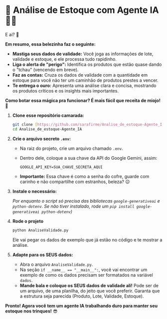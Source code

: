 # 🤖 Análise de Estoque com Agente IA 🕵️‍♀️

E aí? 👋

**Em resumo, essa belezinha faz o seguinte:**

* **Mastiga seus dados de validade:** Você joga as informações de lote, validade e estoque, e ele processa tudo rapidinho.
* **Liga o alerta de "perigo":** Identifica os produtos que estão quase dando o "tchau" (vencendo em breve).
* **Faz as contas:** Cruza os dados de validade com a quantidade em estoque para você não ter um caminhão de produtos prestes a vencer.
* **Te entrega o ouro:** Apresenta uma análise clara e concisa, mostrando os produtos críticos e os insights mais importantes.

**Como botar essa mágica pra funcionar? É mais fácil que receita de miojo! 🍜**

1.  **Clone esse repositório camarada:**

    ```bash
    git clone [https://github.com/sarafirme/Analise_de_estoque-Agente_IA.git]
    cd Analise_de_estoque-Agente_IA
    ```

2.  **Crie o arquivo secreto `.env`:**

    * Na raiz do projeto, crie um arquivo chamado `.env`.
    * Dentro dele, coloque a sua chave da API do Google Gemini, assim:

        ```
        GOOGLE_API_KEY=SUA_CHAVE_SECRETA_AQUI
        ```

    * **Importante:** Essa chave é como a senha do cofre, guarde com carinho e não compartilhe com estranhos, beleza? 😉

3.  **Instale o necessário:**

    *Por enquanto o script só precisa das bibliotecas `google-generativeai` e `python-dotenv`. Se não tiver instalado, rode um `pip install google-generativeai python-dotenv`)*

4.  **Rode o projeto**

    ```bash
    python AnaliseValidade.py
    ```

    Ele vai pegar os dados de exemplo que já estão no código e te mostrar a análise.

5.  **Adapte para os SEUS dados:**

    * Abra o arquivo `AnaliseValidade.py`.
    * Na seção `if __name__ == "__main__":`, você vai encontrar um exemplo de como os dados precisam ser formatados na variável `dados`.
    * **Mande bala e coloque os SEUS dados de validade ali!** Pode ser de um arquivo, de uma planilha, do jeito que você preferir. Garanta que a estrutura seja parecida (Produto, Lote, Validade, Estoque).

**Pronto! Agora você tem um agente IA trabalhando duro para manter seu estoque nos trinques!** 😎
